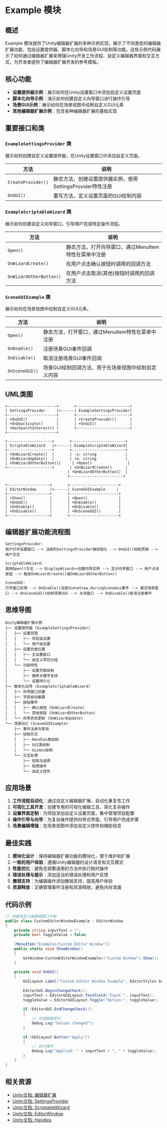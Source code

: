 # Example 模块

## 概述
Example 模块提供了Unity编辑器扩展的多种示例实现，展示了不同类型的编辑器扩展功能，包括设置提供器、脚本化向导和场景GUI绘制等功能。这些示例代码展示了如何通过编辑器扩展来增强Unity开发工作流程、自定义编辑器界面和交互方式，为开发者提供了编辑器扩展开发的参考模板。

## 核心功能
- **设置提供器示例**：展示如何在Unity设置窗口中添加自定义设置页面
- **脚本化向导示例**：演示如何创建自定义向导窗口进行操作引导
- **场景GUI示例**：展示如何在场景视图中绘制自定义GUI元素
- **其他编辑器扩展示例**：包含各种编辑器扩展的基础实现

## 重要接口和类

### `ExampleSettingsProvider` 类
展示如何创建自定义设置提供器，在Unity设置窗口中添加自定义页面。

| 方法 | 说明 |
|------|------|
| `CreateProvider()` | 静态方法，创建设置提供器实例，使用SettingsProvider特性注册 |
| `OnGUI()` | 重写方法，定义设置页面的GUI绘制内容 |

### `ExampleScriptableWizard` 类
展示如何创建自定义向导窗口，引导用户完成特定操作流程。

| 方法 | 说明 |
|------|------|
| `Open()` | 静态方法，打开向导窗口，通过MenuItem特性在菜单中注册 |
| `OnWizardCreate()` | 在用户点击确认按钮时调用的回调方法 |
| `OnWizardOtherButton()` | 在用户点击取消(其他)按钮时调用的回调方法 |

### `SceneGUIExample` 类
展示如何在场景视图中绘制自定义GUI元素。

| 方法 | 说明 |
|------|------|
| `Open()` | 静态方法，打开窗口，通过MenuItem特性在菜单中注册 |
| `OnEnable()` | 注册场景GUI事件回调 |
| `OnDisable()` | 取消注册场景GUI事件回调 |
| `OnSceneGUI()` | 场景GUI绘制回调方法，用于在场景视图中绘制自定义内容 |

## UML类图

```
+----------------------+       +------------------------+
| SettingsProvider     |<------| ExampleSettingsProvider|
+----------------------+       +------------------------+
| +OnGUI()             |       | +CreateProvider()      |
| +OnDeactivate()      |       | +OnGUI()               |
| +HasSearchInterest() |       +------------------------+
+----------------------+

+--------------------+       +------------------------+
| ScriptableWizard   |<------| ExampleScriptableWizard|
+--------------------+       +------------------------+
| +OnWizardCreate()  |       | -s: string             |
| +OnWizardUpdate()  |       | +a: string             |
| +OnWizardOtherButton()|     | +Open()                |
+--------------------+       | +OnWizardCreate()      |
                            | +OnWizardOtherButton()  |
                            +------------------------+

+-------------------+       +----------------------+
| EditorWindow      |<------| SceneGUIExample     |
+-------------------+       +----------------------+
| +Show()           |       | +Open()              |
| +OnGUI()          |       | +OnEnable()          |
| +OnEnable()       |       | +OnDisable()         |
| +OnDisable()      |       | +OnSceneGUI()        |
+-------------------+       +----------------------+
```

## 编辑器扩展功能流程图

```
SettingsProvider:
用户打开设置窗口 --> 注册的SettingsProvider被初始化 --> OnGUI()绘制界面 --> 用户交互

ScriptableWizard:
调用Open()方法 --> DisplayWizard<>创建向导实例 --> 显示向导窗口 --> 用户点击按钮 --> 触发OnWizardCreate()或OnWizardOtherButton()

SceneGUI:
打开窗口实例 --> OnEnable()注册SceneView.duringSceneGui事件 --> 激活场景窗口 --> OnSceneGUI()绘制场景GUI --> 关闭窗口 --> OnDisable()取消注册事件
```

## 思维导图

```
Unity编辑器扩展示例
├── 设置提供器 (ExampleSettingsProvider)
│   ├── 设置范围
│   │   ├── 项目级设置
│   │   └── 用户级设置
│   ├── 设置页面位置
│   │   ├── 主设置窗口
│   │   └── 自定义项目分组
│   └── 功能特性
│       ├── 设置页面绘制
│       ├── 搜索关键字支持
│       └── 设置持久化
├── 脚本化向导 (ExampleScriptableWizard)
│   ├── 向导窗口创建
│   ├── 字段自动暴露
│   ├── 按钮事件
│   │   ├── 确认按钮 (OnWizardCreate)
│   │   └── 其他按钮 (OnWizardOtherButton)
│   └── 向导状态更新 (OnWizardUpdate)
└── 场景GUI (SceneGUIExample)
    ├── 事件注册与取消
    ├── 绘制方式
    │   ├── Handles类绘制
    │   ├── GUI类绘制
    │   └── Gizmos绘制
    └── 交互处理
        ├── 拾取与选择
        ├── 拖拽操作
        └── 自定义控件
```

## 应用场景
1. **工作流程自动化**：通过自定义编辑器扩展，自动化重复性工作
2. **可视化工具开发**：创建专用的可视化编辑工具，简化复杂操作
3. **设置界面定制**：为项目添加自定义设置页面，集中管理项目配置
4. **操作引导与向导**：为复杂操作提供向导式界面，引导用户完成步骤
5. **场景编辑增强**：在场景视图中添加自定义控件和辅助信息

## 最佳实践
1. **模块化设计**：保持编辑器扩展功能的模块化，便于维护和扩展
2. **一致的用户体验**：遵循Unity编辑器的设计语言和交互模式
3. **性能优化**：避免在频繁调用的方法中执行耗时操作
4. **错误处理与提示**：添加适当的错误处理和用户反馈
5. **撤销支持**：为编辑操作添加撤销支持，提高用户体验
6. **资源释放**：正确管理事件注册和资源释放，避免内存泄漏

## 代码示例
```csharp
// 创建自定义编辑器窗口示例
public class CustomEditorWindowExample : EditorWindow
{
    private string inputText = "";
    private bool toggleValue = false;
    
    [MenuItem("Examples/Custom Editor Window")]
    public static void ShowWindow()
    {
        GetWindow<CustomEditorWindowExample>("Custom Window").Show();
    }
    
    private void OnGUI()
    {
        GUILayout.Label("Custom Editor Window Example", EditorStyles.boldLabel);
        
        EditorGUI.BeginChangeCheck();
        inputText = EditorGUILayout.TextField("Input:", inputText);
        toggleValue = EditorGUILayout.Toggle("Option:", toggleValue);
        
        if (EditorGUI.EndChangeCheck())
        {
            // 处理数据变化
            Debug.Log("Values changed");
        }
        
        if (GUILayout.Button("Apply"))
        {
            // 执行操作
            Debug.Log("Applied: " + inputText + ", " + toggleValue);
        }
    }
}
```

## 相关资源
- [Unity文档: 编辑器扩展](https://docs.unity3d.com/Manual/ExtendingTheEditor.html)
- [Unity文档: SettingsProvider](https://docs.unity3d.com/ScriptReference/SettingsProvider.html)
- [Unity文档: ScriptableWizard](https://docs.unity3d.com/ScriptReference/ScriptableWizard.html)
- [Unity文档: EditorWindow](https://docs.unity3d.com/ScriptReference/EditorWindow.html)
- [Unity文档: Handles](https://docs.unity3d.com/ScriptReference/Handles.html)
